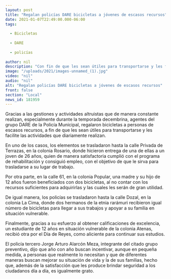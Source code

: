 ```yaml
---
layout: post
title: "Regalan policías DARE bicicletas a jóvenes de escasos recursos"
date: 2021-01-07T22:49:00.000-06:00
tags:
  
  - Bicicletas
  
  - DARE
  
  - policías
  
author: nil
description: "Con fin de que les sean útiles para transportarse y les facilite las actividades que diariamente realizan."
image: "/uploads/2021/images-unnamed_(1).jpg"
video: "nil"
audio: "nil"
alt: "Regalan policías DARE bicicletas a jóvenes de escasos recursos"
front: false
section: "Local"
news_id: 181959
---
```


Gracias a las gestiones y actividades altruistas que de manera constante realizan, especialmente durante la temporada decembrina, agentes del grupo DARE de la Policía Municipal, regalaron bicicletas a personas de escasos recursos, a fin de que les sean útiles para transportarse y les facilite las actividades que diariamente realizan.

En uno de los casos, los elementos se trasladaron hasta la calle Privada de Terrazas, en la colonia Rosario, donde hicieron entrega de una de ellas a un joven de 26 años, quien de manera satisfactoria cumplió con el programa de rehabilitación y consiguió empleo, con el objetivo de que le sirva para trasladarse a su lugar de trabajo.

Por otra parte, en la calle 61, en la colonia Popular, una madre y su hijo de 12 años fueron beneficiados con dos bicicletas, al no contar con los recursos suficientes para adquirirlas y las cuales les serán de gran utilidad.

De igual manera, los policías se trasladaron hasta la calle Dozal, en la colonia La Cima, donde dos hermanos de la etnia rarámuri recibieron igual número de bicicletas para llegar a sus trabajos y apoyar a su familia en situación vulnerable.

Finalmente, gracias a su esfuerzo al obtener calificaciones de excelencia, un estudiante de 12 años en situación vulnerable de la colonia Atenas, recibió otra por el Día de Reyes, como aliciente para continuar sus estudios.

El policía tercero Jorge Arturo Alarcón Meza, integrante del citado grupo preventivo, dijo que año con año buscan incentivar, aunque en pequeña medida, a personas que realmente lo necesitan y que de diferentes maneras buscan mejorar su situación de vida y la de sus familias, hecho que, además de la satisfacción que les produce brindar seguridad a los ciudadanos día a día, es igualmente grato.